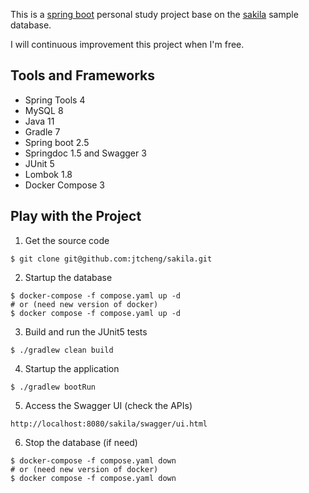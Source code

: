 This is a [spring boot][1] personal study project base on the [sakila][2] sample database.

I will continuous improvement this project when I'm free.

## Tools and Frameworks

- Spring Tools 4
- MySQL 8
- Java 11
- Gradle 7
- Spring boot 2.5
- Springdoc 1.5 and Swagger 3
- JUnit 5
- Lombok 1.8
- Docker Compose 3

## Play with the Project

1) Get the source code

```shell
$ git clone git@github.com:jtcheng/sakila.git
```

2) Startup the database

```shell
$ docker-compose -f compose.yaml up -d
# or (need new version of docker)
$ docker compose -f compose.yaml up -d
```

3) Build and run the JUnit5 tests

```shell
$ ./gradlew clean build
```

4) Startup the application

```shell
$ ./gradlew bootRun
```

5) Access the Swagger UI (check the APIs)

```
http://localhost:8080/sakila/swagger/ui.html
```

6) Stop the database (if need)

```shell
$ docker-compose -f compose.yaml down
# or (need new version of docker)
$ docker compose -f compose.yaml down
```


[1]: https://spring.io
[2]: https://dev.mysql.com/doc/sakila/en

